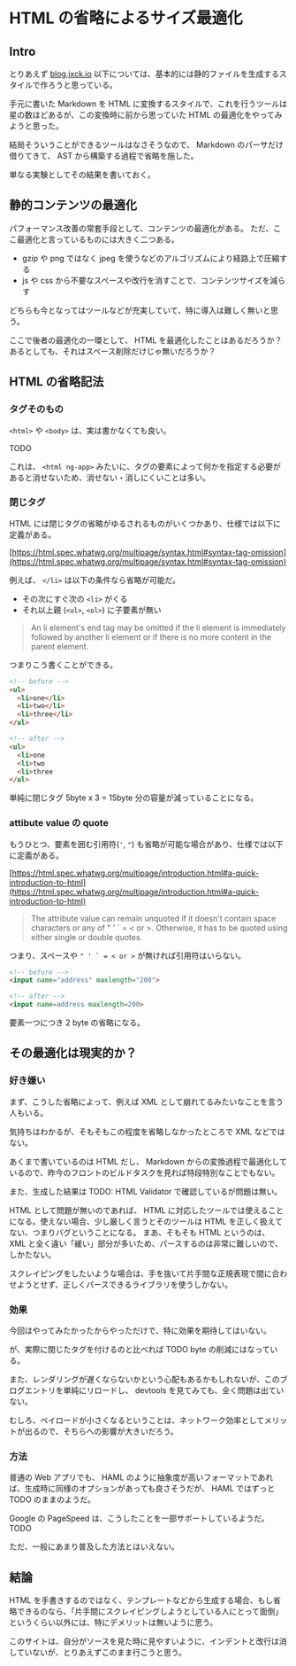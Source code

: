 # HTML の省略によるサイズ最適化

## Intro

とりあえず [blog.jxck.io](https://blog.jxck.io) 以下については、基本的には静的ファイルを生成するスタイルで作ろうと思っている。

手元に書いた Markdown を HTML に変換するスタイルで、これを行うツールは星の数ほどあるが、この変換時に前から思っていた HTML の最適化をやってみようと思った。

結局そういうことができるツールはなさそうなので、 Markdown のパーサだけ借りてきて、 AST から構築する過程で省略を施した。

単なる実験としてその結果を書いておく。


## 静的コンテンツの最適化

パフォーマンス改善の常套手段として、コンテンツの最適化がある。
ただ、ここ最適化と言っているものには大きく二つある。

- gzip や png ではなく jpeg を使うなどのアルゴリズムにより経路上で圧縮する
- js や css から不要なスペースや改行を消すことで、コンテンツサイズを減らす


どちらも今となってはツールなどが充実していて、特に導入は難しく無いと思う。

ここで後者の最適化の一環として、 HTML を最適化したことはあるだろうか？
あるとしても、それはスペース削除だけじゃ無いだろうか？


## HTML の省略記法

### タグそのもの

`<html>` や `<body>` は、実は書かなくても良い。

TODO


これは、 `<html ng-app>` みたいに、タグの要素によって何かを指定する必要があると消せないため、消せない・消しにくいことは多い。


### 閉じタグ

HTML には閉じタグの省略がゆるされるものがいくつかあり、仕様では以下に定義がある。

[https://html.spec.whatwg.org/multipage/syntax.html#syntax-tag-omission](https://html.spec.whatwg.org/multipage/syntax.html#syntax-tag-omission)

例えば、 `</li>` は以下の条件なら省略が可能だ。

- その次にすぐ次の `<li>` がくる
- それ以上親 (`<ul>`, `<ol>`) に子要素が無い

> An li element's end tag may be omitted if the li element is immediately followed by another li element or if there is no more content in the parent element.


つまりこう書くことができる。


```html
<!-- before -->
<ul>
  <li>one</li>
  <li>two</li>
  <li>three</li>
</ul>

<!-- after -->
<ul>
  <li>one
  <li>two
  <li>three
</ul>
```

単純に閉じタグ 5byte x 3 = 15byte 分の容量が減っていることになる。


### attibute value の quote

もうひとつ、要素を囲む引用符(`'`, `"`) も省略が可能な場合があり、仕様では以下に定義がある。

[https://html.spec.whatwg.org/multipage/introduction.html#a-quick-introduction-to-html](https://html.spec.whatwg.org/multipage/introduction.html#a-quick-introduction-to-html)

> The attribute value can remain unquoted if it doesn't contain space characters or any of " ' ` = < or >. Otherwise, it has to be quoted using either single or double quotes.

つまり、スペースや ``" ' ` = < or >`` が無ければ引用符はいらない。


```html
<!-- before -->
<input name="address" maxlength="200">

<!-- after -->
<input name=address maxlength=200>
```


要素一つにつき 2 byte の省略になる。


## その最適化は現実的か？


### 好き嫌い

まず、こうした省略によって、例えば XML として崩れてるみたいなことを言う人もいる。

気持ちはわかるが、そもそもこの程度を省略しなかったところで XML などではない。

あくまで書いているのは HTML だし、 Markdown からの変換過程で最適化しているので、昨今のフロントのビルドタスクを見れば特段特別なことでもない。

また、生成した結果は TODO: HTML Validator で確認しているが問題は無い。

HTML として問題が無いのであれば、 HTML に対応したツールでは使えることになる。使えない場合、少し厳しく言うとそのツールは HTML を正しく扱えてない、つまりバグということになる。
まあ、そもそも HTML というのは、 XML と全く違い「緩い」部分が多いため、パースするのは非常に難しいので、しかたない。

スクレイピングをしたいような場合は、手を抜いて片手間な正規表現で間に合わせようとせず、正しくパースできるライブラリを使うしかない。


### 効果

今回はやってみたかったからやっただけで、特に効果を期待してはいない。

が、実際に閉じたタグを付けるのと比べれば TODO byte の削減にはなっている。

また、レンダリングが遅くならないかという心配もあるかもしれないが、このブログエントリを単純にリロードし、 devtools を見てみても、全く問題は出ていない。

むしろ、ペイロードが小さくなるということは、ネットワーク効率としてメリットが出るので、そちらへの影響が大きいだろう。


### 方法

普通の Web アプリでも、 HAML のように抽象度が高いフォーマットであれば、生成時に同様のオプションがあっても良さそうだが、 HAML ではずっと TODO のままのようだ。

Google の PageSpeed は、こうしたことを一部サポートしているようだ。 TODO

ただ、一般にあまり普及した方法とはいえない。


## 結論

HTML を手書きするのではなく、テンプレートなどから生成する場合、もし省略できるのなら、「片手間にスクレイピングしようとしている人にとって面倒」というくらい以外には、特にデメリットは無いように思う。

このサイトは、自分がソースを見た時に見やすいように、インデントと改行は消していないが、とりあえずこのまま行こうと思う。

